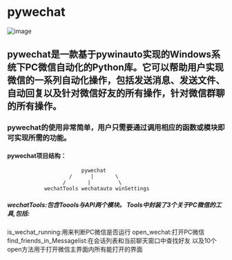 # pywechat
![image](https://github.com/Hello-Mr-Crab/pywechat/blob/main/introduction.jpg)
## pywechat是一款基于pywinauto实现的Windows系统下PC微信自动化的Python库。它可以帮助用户实现微信的一系列自动化操作，包括发送消息、发送文件、自动回复以及针对微信好友的所有操作，针对微信群聊的所有操作。
### pywechat的使用非常简单，用户只需要通过调用相应的函数或模块即可实现所需的功能。

#### pywechat项目结构：
                            pywechat 
                        /      |       \
                      /	      |         \
                wechatTools wechatauto winSettings   

##### wechatTools:包含Toools与API两个模块。 Tools中封装了3个关于PC微信的工具,包括:
is_wechat_running:用来判断PC微信是否运行
open_wechat:打开PC微信
find_friends_in_Messagelist:在会话列表和当前聊天窗口中查找好友
以及10个open方法用于打开微信主界面内所有能打开的界面

